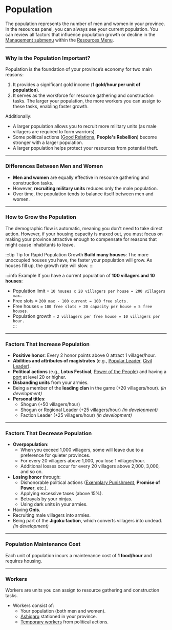 # Population

The population represents the number of men and women in your province. In the resources panel, you can always see your current population. You can review all factors that influence population growth or decline in the [Management submenu](../game-menu/basic-menu/resources.md#management-submenu) within the [Resources Menu](../game-menu/basic-menu/resources.md).

---

### Why is the Population Important?

Population is the foundation of your province’s economy for two main reasons:  
1. It provides a significant gold income (**1 gold/hour per unit of population**).  
2. It serves as the workforce for resource gathering and construction tasks. The larger your population, the more workers you can assign to these tasks, enabling faster growth.  

Additionally:  
- A larger population allows you to recruit more military units (as male villagers are required to form warriors).  
- Some political actions ([Good Relations](./politics/army-policies.md#good-relations), **People's Rebellion**) become stronger with a larger population.  
- A larger population helps protect your resources from potential theft.

---

### Differences Between Men and Women

- **Men and women** are equally effective in resource gathering and construction tasks.  
- However, **recruiting military units** reduces only the male population.  
- Over time, the population tends to balance itself between men and women.

---

### How to Grow the Population

The demographic flow is automatic, meaning you don't need to take direct action. However, if your housing capacity is maxed out, you must focus on making your province attractive enough to compensate for reasons that might cause inhabitants to leave.

:::tip Tip for Rapid Population Growth
**Build many houses**: The more unoccupied houses you have, the faster your population will grow. As houses fill up, the growth rate will slow.
:::

:::info Example
If you have a current population of **100 villagers and 10 houses**:  
- Population limit = `10 houses x 20 villagers per house = 200 villagers max.`  
- Free slots = `200 max - 100 current = 100 free slots.`  
- Free houses = `100 free slots ÷ 20 capacity per house = 5 free houses.`  
- Population growth = `2 villagers per free house = 10 villagers per hour.`  
:::

---

### Factors That Increase Population
- **Positive honor**: Every 2 honor points above 0 attract 1 villager/hour.  
- **Abilities and attributes of magistrates** (e.g., [Popular Leader](./samurais/charisma-skills.md#politics-minister), [Civil Leader](./samurais/charisma-skills.md#economy-minister)).  
- **Political actions** (e.g., **Lotus Festival**, [Power of the People](./politics/resources-policies.md#power-of-the-people)) and having a [port](./buildings/commercial-political/port.md) at level 20 or higher.  
- **Disbanding units** from your armies.  
- Being a member of the **leading clan** in the game (+20 villagers/hour). *(in development)*
- **Personal titles**:  
   - Shogun (+50 villagers/hour)  
   - Shogun or Regional Leader (+25 villagers/hour) *(in development)* 
   - Faction Leader (+25 villagers/hour) *(in development)*

---

### Factors That Decrease Population
- **Overpopulation**:  
   - When you exceed 1,000 villagers, some will leave due to a preference for quieter provinces.  
   - For every 20 villagers above 1,000, you lose 1 villager/hour.  
   - Additional losses occur for every 20 villagers above 2,000, 3,000, and so on.  
- **Losing honor** through:  
   - Dishonorable political actions ([Exemplary Punishment](./politics/resources-policies.md#exemplary-punishment), **Promise of Power**, etc.).  
   - Applying excessive taxes (above 15%).  
   - Betrayals by your ninjas.  
   - Using dark units in your armies.
- Having **Onis**.
- Recruiting male villagers into armies.  
- Being part of the **Jigoku faction**, which converts villagers into undead. *(in development)*

---

### Population Maintenance Cost

Each unit of population incurs a maintenance cost of **1 food/hour** and requires housing.

---

### Workers

Workers are units you can assign to resource gathering and construction tasks.  
- Workers consist of:  
  - Your population (both men and women).  
  - [Ashigaru](../game-concepts/military-units/index.md#traits-and-abilities) stationed in your province.  
  - [Temporary workers](./politics/resources-policies.md#temporal-villagers) from political actions. 